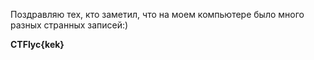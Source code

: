 Поздравляю тех, кто заметил, что на моем компьютере было много разных странных записей:)

**CTFlyc{kek}**